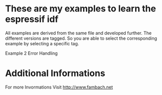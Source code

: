 # These are my examples to learn the espressif idf

All examples are derived from the same file and developed further. 
The different versions are tagged. 
So you are able to select the corresponding example by selecting a specific tag.


Example 2 Error Handling


# Additional Informations
For more Invormations Visit http://www.fambach.net


